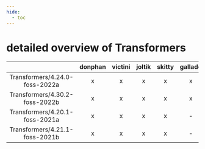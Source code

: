 ```yaml
---
hide:
  - toc
---
```


detailed overview of Transformers
=================================

| |donphan|victini|joltik|skitty|gallade|accelgor|swalot|doduo|
| :---: | :---: | :---: | :---: | :---: | :---: | :---: | :---: | :---: |
|Transformers/4.24.0-foss-2022a|x|x|x|x|x|x|x|x|
|Transformers/4.30.2-foss-2022b|x|x|x|x|x|x|x|x|
|Transformers/4.20.1-foss-2021a|x|x|x|x|-|x|x|x|
|Transformers/4.21.1-foss-2021b|x|x|x|x|-|x|x|x|
